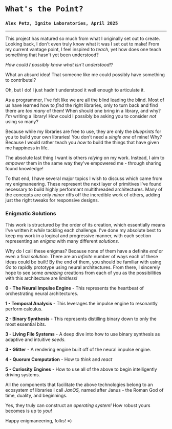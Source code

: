 # `What's the Point?`
### `Alex Petz, Ignite Laboratories, April 2025`

---

This project has matured so much from what I originally set out to create.  Looking back, I don't even truly know
what it was I set out to make!  From my current vantage point, I feel inspired to _teach,_ yet how does one teach
something that hasn't yet been understood?

_How could **I** possibly know what isn't understood!?_

What an absurd idea!  That someone like me could possibly have something to contribute!?

Oh, but I do!  I just hadn't understood it well enough to articulate it.

As a programmer, I've felt like we are all the blind leading the blind.  Most of us have learned how to _find_ the
right libraries, only to turn back and find there are _too many_ of them!  When should one bring in a library, and
why?  _I'm_ writing a library!  How could I possibly be asking you to consider _not_ using so many?

Because while my libraries are free to use, they are only the _blueprints_ for you to build your own libraries!  You
don't need a _single one_ of mine!  Why?  Because I would rather teach you _how_ to build the things that have given
me happiness in life.

The absolute last thing I want is others _relying_ on my work.  Instead, I aim to _empower_ them in the same
way they've empowered me - through sharing found knowledge!

To that end, I have several major topics I wish to discuss which came from my enigmaneering.  These represent the next
layer of primitives I've found necessary to build highly performant multithreaded architectures.  Many of the concepts
are only _minor_ riffs off the incredible work of others, adding just the right tweaks for responsive designs.

### Enigmatic Solutions

This work is structured by the order of its creation, which essentially means I've written it _while_ tackling each
challenge.  I've done my absolute best to keep my work in a logical and progressive manner, with each section 
representing an _enigma_ with many different _solutions._

Why do I call these enigmas?  Because none of them have a definite _end_ or even a final _solution._  There are an 
_infinite_ number of ways each of these ideas could be built!  By the end of them, you should be familiar with using
_Go_ to rapidly prototype using neural architectures.  From there, I sincerely hope to see some _amazing_ creations
from each of you as the possibilities with this architecture are _limitless!_

**0 - The Neural Impulse Engine** - This represents the heartbeat of orchestrating neural architectures.

**1 - Temporal Analysis** - This leverages the impulse engine to resonantly perform calculus.

**2 - Binary Synthesis** - This represents distilling binary down to only the most essential bits.

**3 - Living File Systems** - A deep dive into how to use binary synthesis as adaptive and intuitive _seeds._

**3 - Glitter** - A rendering engine built off of the neural impulse engine.

**4 - Quorum Computation** - How to _think_ and _react_

**5 - Curiosity Engines** - How to use all of the above to begin intelligently driving systems.

All the components that facilitate the above technologies belong to an ecosystem of libraries I call _JanOS,_ named
after Janus - the Roman God of time, duality, and beginnings.  

Yes, they truly can construct an _operating system!_  How robust yours becomes is up to _you!_

Happy enigmaneering, folks! =)